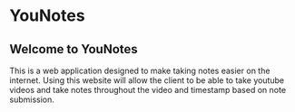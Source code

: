 # YouNotes

## Welcome to YouNotes
This is a web application designed to make taking notes easier on the internet. Using this website
will allow the client to be able to take youtube videos and take notes throughout the video and timestamp
based on note submission.
